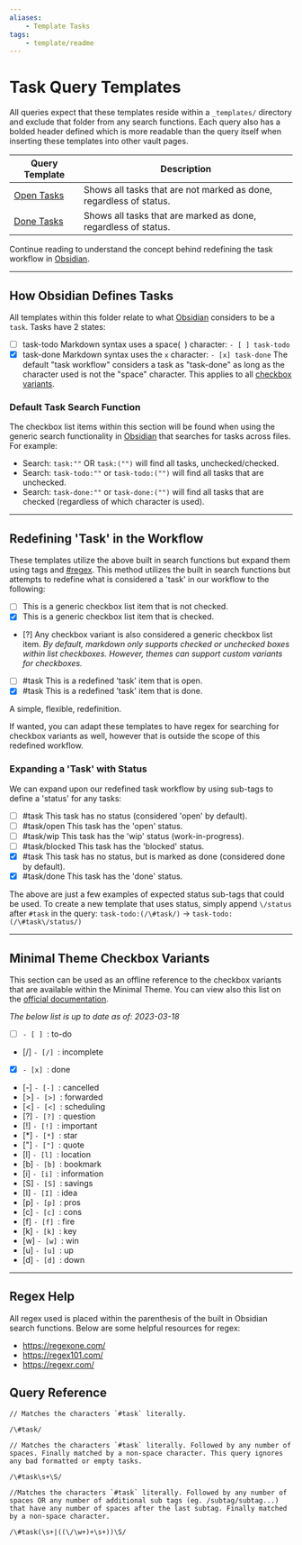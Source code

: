 ```yaml
---
aliases: 
    - Template Tasks
tags:
    - template/readme
---
```

# Task Query Templates
All queries expect that these templates reside within a `_templates/` directory and exclude that folder from any search functions. Each query also has a bolded header defined which is more readable than the query itself when inserting these templates into other vault pages.

| Query Template              | Description                                                        |
| --------------------------- | ------------------------------------------------------------------ |
| [Open Tasks](_task-todo.md) | Shows all tasks that are not marked as done, regardless of status. |
| [Done Tasks](_task-done.md) | Shows all tasks that are marked as done, regardless of status.     |

Continue reading to understand the concept behind redefining the task workflow in [Obsidian](https://obsidian.md/).

---
## How Obsidian Defines Tasks
All templates within this folder relate to what [Obsidian](https://obsidian.md/) considers to be a `task`. Tasks have 2 states:
- [ ] task-todo
	Markdown syntax uses a space(` `) character: `- [ ] task-todo`
- [x] task-done
	Markdown syntax uses the `x` character: `- [x] task-done`
The default "task workflow" considers a task as "task-done" as long as the character used is not the "space" character. This applies to all [checkbox variants](#Obsidian-Checkbox-Variants).

### Default Task Search Function
The checkbox list items within this section will be found when using the generic search functionality in [Obsidian](https://obsidian.md/) that searches for tasks across files. For example:
- Search: `task:""` OR `task:("")`  will find all tasks, unchecked/checked.
- Search: `task-todo:""` or `task-todo:("")` will find all tasks that are unchecked.
- Search: `task-done:""` or `task-done:("")` will find all tasks that are checked (regardless of which character is used).

---
## Redefining 'Task' in the Workflow
These templates utilize the above built in search functions but expand them using tags and  [#regex](https://en.wikipedia.org/wiki/Regular_expression). This method utilizes the built in search functions but attempts to redefine what is considered a 'task' in our workflow to the following:

- [ ] This is a generic checkbox list item that is not checked.
- [x] This is a generic checkbox list item that is checked.
- [?] Any checkbox variant is also considered a generic checkbox list item. 
	*By default, markdown only supports checked or unchecked boxes within list checkboxes. However, themes can support custom variants for checkboxes.*

- [ ] #task This is a redefined 'task' item that is open.
- [x] #task This is a redefined 'task' item that is done.

A simple, flexible, redefinition.

If wanted, you can adapt these templates to have regex for searching for checkbox variants as well, however that is outside the scope of this redefined workflow.

### Expanding a 'Task' with Status
We can expand upon our redefined task workflow by using sub-tags to define a 'status' for any tasks:
- [ ] #task This task has no status (considered 'open' by default).
- [ ] #task/open This task has the 'open' status.
- [ ] #task/wip This task has the 'wip' status (work-in-progress).
- [ ] #task/blocked This task has the 'blocked' status.
- [x] #task This task has no status, but is marked as done (considered done by default).
- [x] #task/done This task has the 'done' status.

The above are just a few examples of expected status sub-tags that could be used. To create a new template that uses status, simply append `\/status` after `#task` in the query:
`task-todo:(/\#task/)` -> `task-todo:(/\#task\/status/)`

---
## Minimal Theme Checkbox Variants
This section can be used as an offline reference to the checkbox variants that are available within the Minimal Theme. You can view also this list on the [official documentation](https://github.com/kepano/obsidian-minimal#alternate-checkboxes).

*The below list is up to date as of: 2023-03-18*
- [ ] `- [ ] `: to-do
- [/] `- [/] `: incomplete
- [x] `- [x] `: done
- [-] `- [-] `: cancelled 
- [>] `- [>] `: forwarded
- [<] `- [<] `: scheduling
- [?] `- [?] `: question 
- [!] `- [!] `: important
- [*] `- [*] `: star
- ["] `- ["] `: quote 
- [l] `- [l] `: location
- [b] `- [b] `: bookmark
- [i] `- [i] `: information
- [S] `- [S] `: savings 
- [I] `- [I] `: idea
- [p] `- [p] `: pros
- [c] `- [c] `: cons
- [f] `- [f] `: fire
- [k] `- [k] `: key
- [w] `- [w] `: win
- [u] `- [u] `: up
- [d] `- [d] `: down

---
## Regex Help
All regex used is placed within the parenthesis of the built in Obsidian search functions. Below are some helpful resources for regex:
- https://regexone.com/
- https://regex101.com/
- https://regexr.com/

## Query Reference
```regex
// Matches the characters `#task` literally.

/\#task/

// Matches the characters `#task` literally. Followed by any number of spaces. Finally matched by a non-space character. This query ignores any bad formatted or empty tasks.

/\#task\s+\S/

//Matches the characters `#task` literally. Followed by any number of spaces OR any number of additional sub tags (eg. /subtag/subtag...) that have any number of spaces after the last subtag. Finally matched by a non-space character.

/\#task(\s+|((\/\w+)+\s+))\S/
```
